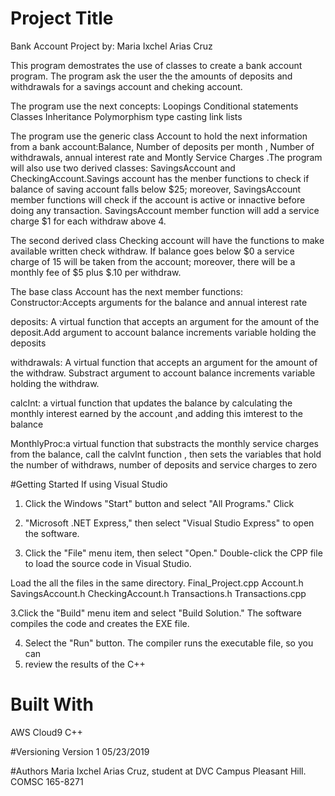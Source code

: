 # Project Title
Bank Account Project 
by: Maria Ixchel Arias Cruz

This program demostrates the use of classes to create a bank account program. 
The program ask the user the the amounts of deposits and withdrawals for a savings
account and cheking account.

The program use the next concepts:
 Loopings 
 Conditional statements
 Classes
 Inheritance
 Polymorphism
 type casting
 link lists 

The program use the generic class Account to hold the next information from a 
bank account:Balance, Number of deposits per month , Number of withdrawals, 
annual interest rate and Montly Service Charges .The program will also use two 
derived classes: SavingsAccount and CheckingAccount.Savings account has the menber
functions to check if balance of saving account falls below $25; moreover,
SavingsAccount member functions will check if the account is active or innactive 
before doing any transaction. SavingsAccount member function will add a service 
charge $1 for each withdraw above 4.

The second derived class Checking account will have the functions to make available 
written check withdraw. If balance goes below $0 a service charge of 15 will be 
taken from the account; moreover, there will be a monthly fee of $5 plus $.10 per 
withdraw.

The base class Account has the next member functions:
Constructor:Accepts arguments for the balance and annual interest rate 

deposits: A virtual function that accepts an argument for the amount of the 
deposit.Add argument to account balance  increments variable holding the deposits	

withdrawals: A virtual function that accepts an argument for the amount of the 
withdraw. Substract argument to account balance increments variable holding the 
withdraw.

calcInt: a virtual function that updates the balance by 	calculating the 
monthly interest earned by the account	,and adding this imterest to the balance

MonthlyProc:a virtual function that substracts  the monthly service charges 
from the balance, call the calvInt function , then sets the variables that hold 
the  number of withdraws, number of deposits and  service charges to zero


#Getting Started
If using Visual Studio

1. Click the Windows "Start" button and select "All Programs." Click 
2. "Microsoft .NET Express," then select "Visual Studio Express" to open the 
software.

2. Click the "File" menu item, then select "Open." Double-click the CPP file 
to load the source code in Visual Studio.

Load the all the files in the same directory.
 Final_Project.cpp
 Account.h
 SavingsAccount.h
 CheckingAccount.h
 Transactions.h
 Transactions.cpp
 
3.Click the "Build" menu item and select "Build Solution." The software compiles
the code and creates the EXE file.

4. Select the "Run" button. The compiler runs the executable file, so you can 
5. review the results of the C++

# Built With
AWS Cloud9 C++

#Versioning
Version 1 05/23/2019

#Authors
Maria Ixchel Arias Cruz, student at DVC Campus Pleasant Hill.
COMSC 165-8271


